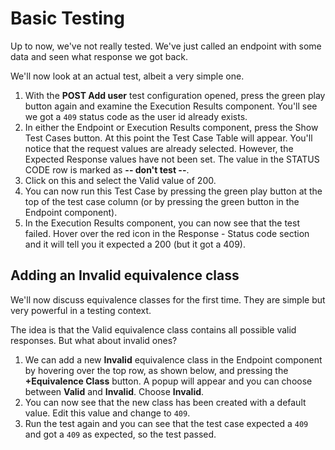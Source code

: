 # Basic Testing

Up to now, we've not really tested. We've just called an endpoint with some data and seen what response we got back.

We'll now look at an actual test, albeit a very simple one.

1. With the **POST Add user** test configuration opened, press the green play button again and examine the Execution Results component. You'll see we got a ```409``` status code as the user id already exists.
2. In either the Endpoint or Execution Results component, press the Show Test Cases button. At this point the Test Case Table will appear. You'll notice that the request values are already selected. However, the Expected Response values have not been set. The value in the STATUS CODE row is marked as **-- don't test --**. 
3. Click on this and select the Valid value of 200.
4. You can now run this Test Case by pressing the green play button at the top of the test case column (or by pressing the green button in the Endpoint component).
5. In the Execution Results component, you can now see that the test failed. Hover over the red icon in the Response - Status code section and it will tell you it expected a 200 (but it got a 409). 

## Adding an Invalid equivalence class
We'll now discuss equivalence classes for the first time. They are simple but very powerful in a testing context.

The idea is that the Valid equivalence class contains all possible valid responses. But what about invalid ones?

1. We can add a new **Invalid** equivalence class in the Endpoint component by hovering over the top row, as shown below, and pressing the **+Equivalence Class** button. A popup will appear and you can choose between **Valid** and **Invalid**. Choose **Invalid**. 
2. You can now see that the new class has been created with a default value. Edit this value and change to ```409```.
3. Run the test again and you can see that the test case expected a ```409``` and got a ```409``` as expected, so the test passed.
